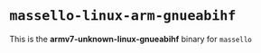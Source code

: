 # `massello-linux-arm-gnueabihf`

This is the **armv7-unknown-linux-gnueabihf** binary for `massello`
